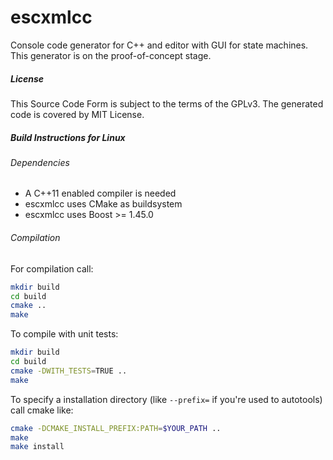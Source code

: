 escxmlcc
========

Console code generator for C++ and editor with GUI for state machines.
This generator is on the proof-of-concept stage.

##### License

This Source Code Form is subject to the terms of the GPLv3.
The generated code is covered by MIT License.

##### Build Instructions for Linux
###### Dependencies

- A C++11 enabled compiler is needed
- escxmlcc uses CMake as buildsystem
- escxmlcc uses Boost >= 1.45.0

###### Compilation

For compilation call:

```bash
mkdir build
cd build
cmake ..
make
```

To compile with unit tests:
```bash
mkdir build
cd build
cmake -DWITH_TESTS=TRUE ..
make
```

To specify a installation directory (like `--prefix=` if you're used to autotools) call cmake like:
```bash
cmake -DCMAKE_INSTALL_PREFIX:PATH=$YOUR_PATH ..
make
make install
```
